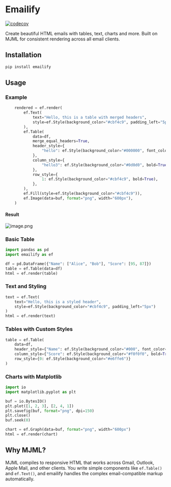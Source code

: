 # Emailify

[![codecov](https://codecov.io/gh/choinhet/emailify/graph/badge.svg?token=${CODECOV_TOKEN})](https://codecov.io/gh/choinhet/emailify)

Create beautiful HTML emails with tables, text, charts and more. Built on MJML for consistent rendering across all email clients.

## Installation

```bash
pip install emailify
```

## Usage

### Example

```python
    rendered = ef.render(
        ef.Text(
            text="Hello, this is a table with merged headers",
            style=ef.Style(background_color="#cbf4c9", padding_left="5px"),
        ),
        ef.Table(
            data=df,
            merge_equal_headers=True,
            header_style={
                "hello": ef.Style(background_color="#000000", font_color="#ffffff"),
            },
            column_style={
                "hello3": ef.Style(background_color="#0d0d0", bold=True),
            },
            row_style={
                1: ef.Style(background_color="#cbf4c9", bold=True),
            },
        ),
        ef.Fill(style=ef.Style(background_color="#cbf4c9")),
        ef.Image(data=buf, format="png", width="600px"),
    )
```

#### Result

![image.png](static/image.png)


### Basic Table
```python
import pandas as pd
import emailify as ef

df = pd.DataFrame({"Name": ["Alice", "Bob"], "Score": [95, 87]})
table = ef.Table(data=df)
html = ef.render(table)
```

### Text and Styling
```python
text = ef.Text(
    text="Hello, this is a styled header",
    style=ef.Style(background_color="#cbf4c9", padding_left="5px")
)
html = ef.render(text)
```

### Tables with Custom Styles
```python
table = ef.Table(
    data=df,
    header_style={"Name": ef.Style(background_color="#000", font_color="#fff")},
    column_style={"Score": ef.Style(background_color="#f0f0f0", bold=True)},
    row_style={0: ef.Style(background_color="#e6ffe6")}
)
```

### Charts with Matplotlib
```python
import io
import matplotlib.pyplot as plt

buf = io.BytesIO()
plt.plot([1, 2, 3], [2, 4, 1])
plt.savefig(buf, format="png", dpi=150)
plt.close()
buf.seek(0)

chart = ef.Graph(data=buf, format="png", width="600px")
html = ef.render(chart)
```

## Why MJML?

MJML compiles to responsive HTML that works across Gmail, Outlook, Apple Mail, and other clients. You write simple components like `ef.Table()` and `ef.Text()`, and emailify handles the complex email-compatible markup automatically.